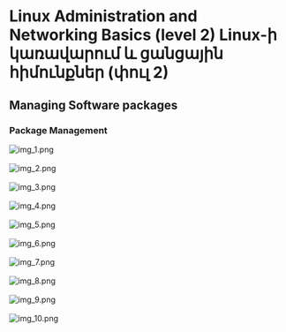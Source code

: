 # Linux Administration and Networking Basics (level 2) Linux-ի կառավարում և ցանցային հիմունքներ (փուլ 2)

## Managing Software packages

### Package Management


![img_1.png](images2/img_1.png)
<br><br>
![img_2.png](images2/img_2.png)
<br><br>
![img_3.png](images2/img_3.png)
<br><br>
![img_4.png](images2/img_4.png)
<br><br>
![img_5.png](images2/img_5.png)
<br><br>
![img_6.png](images2/img_6.png)
<br><br>
![img_7.png](images2/img_7.png)
<br><br>
![img_8.png](images2/img_8.png)
<br><br>
![img_9.png](images2/img_9.png)
<br><br>
![img_10.png](images2/img_10.png)









